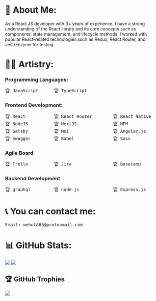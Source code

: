 # 💫 About Me:
As a React JS developer with 3+ years of experience, I have a strong understanding of the React library and its core concepts such as components, state management, and lifecycle methods. I worked with popular React-related technologies such as Redux, React Router, and Jest/Enzyme for testing.

# 🧑‍🎨 Artistry:

### Programming Languages:

<pre>
🏆 JavaScript      🏆 TypeScript
</pre>

### Frontend Development:

<pre>
🏆 React           🏆 React Router        🏆 React Native           🏆 ANTD             🏆 MUI            🏆 Bootstrap         
🏆 NodeJS          🏆 NextJS              🏆 NPM                    🏆 Redux            🏆 JWT            🏆 ESLint
🏆 Gatsby          🏆 MUI                 🏆 Angular.js             🏆 Socket.io        🏆 Webpack        🏆 Chart.js
🏆 Swagger         🏆 Babel               🏆 Sass                   🏆 Chakra
</pre>

### Agile Board

<pre>
🏆 Trello          🏆 Jira                🏆 Basecamp 
</pre>

### Backend Development

<pre>
🏆 graphql         🏆 node.js             🏆 Express.js             🏆 Docker           🏆 AWS
</pre>


# 📞 You can contact me:
<pre>
Email: mehul888@protonmail.com
</pre>

# 📊 GitHub Stats:
![](https://github-readme-stats.vercel.app/api?username=mehul88888&theme=merko&hide_border=true&include_all_commits=false&count_private=false)
![](https://github-readme-streak-stats.herokuapp.com/?user=mehul88888&theme=merko&hide_border=true)

## 🏆 GitHub Trophies
![](https://github-profile-trophy.vercel.app/?username=mehul88888&theme=radical&no-frame=true&no-bg=true&margin-w=4)

